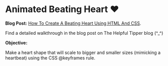 # Animated Beating Heart :heart:

**Blog Post:** [How To Create A Beating Heart Using HTML And CSS](https://thehelpfultipper.com/how-to-create-a-beating-heart-using-html-and-css/).

Find a detailed walkthrough in the blog post on The Helpful Tipper blog (^_^)


**Objective:**

Make a heart shape that will scale to bigger and smaller sizes (mimicking a heartbeat) using the CSS @keyframes rule.
